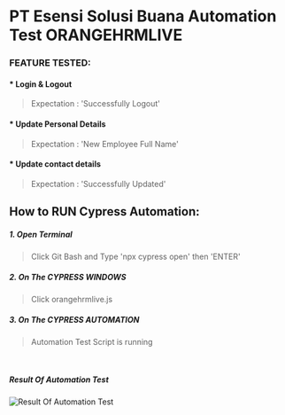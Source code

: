 # PT Esensi Solusi Buana Automation Test ORANGEHRMLIVE

### FEATURE TESTED:
#### * Login & Logout <br>
> Expectation : 'Successfully Logout'

#### * Update Personal Details <br>
> Expectation : 'New Employee Full Name'

#### * Update contact details <br>
> Expectation : 'Successfully Updated'


## How to RUN Cypress Automation:

##### 1. Open Terminal <br>
> Click Git Bash and Type 'npx cypress open' then 'ENTER'

##### 2. On The CYPRESS WINDOWS <br>
> Click orangehrmlive.js

##### 3. On The CYPRESS AUTOMATION <br>
> Automation Test Script is running
<br>

##### Result Of Automation Test <br>
![Result Of Automation Test](https://ibb.co/QJGT8b6)




